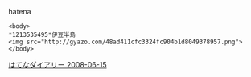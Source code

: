 
hatena

```
<body>
*1213535495*伊豆半島
<img src="http://gyazo.com/48ad411cfc3324fc904b1d8049378957.png">
</body>
```


[はてなダイアリー 2008-06-15](https://nishiohirokazu.hatenadiary.org/archive/2008/06/15)